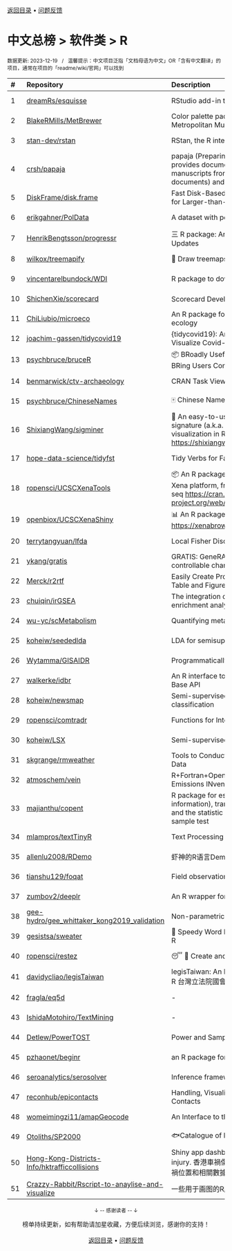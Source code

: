 <a href="https://gitee.com/GrowingGit/GitHub-Chinese-Top-Charts#github中文排行榜">返回目录</a> • <a href="/content/docs/feedback.md">问题反馈</a>

# 中文总榜 > 软件类 > R
<sub>数据更新: 2023-12-19&nbsp;&nbsp;&nbsp;/&nbsp;&nbsp;&nbsp;温馨提示：中文项目泛指「文档母语为中文」OR「含有中文翻译」的项目，通常在项目的「readme/wiki/官网」可以找到</sub>

|#|Repository|Description|Stars|Updated|
|:-|:-|:-|:-|:-|
|1|[dreamRs/esquisse](https://github.com/dreamRs/esquisse)|RStudio add-in to make plots interactively with ggplot2|1699|2023-11-24|
|2|[BlakeRMills/MetBrewer](https://github.com/BlakeRMills/MetBrewer)|Color palette package in R inspired by works at the Metropolitan Museum of Art in New York|990|2023-09-30|
|3|[stan-dev/rstan](https://github.com/stan-dev/rstan)|RStan, the R interface to Stan|977|2023-12-13|
|4|[crsh/papaja](https://github.com/crsh/papaja)|papaja (Preparing APA Journal Articles) is an R package that provides document formats to produce complete APA manuscripts from RMarkdown-files (PDF and Word documents) and helper functions that facil ...|611|2023-12-18|
|5|[DiskFrame/disk.frame](https://github.com/DiskFrame/disk.frame)|Fast Disk-Based Parallelized Data Manipulation Framework for Larger-than-RAM Data|590|2023-08-01|
|6|[erikgahner/PolData](https://github.com/erikgahner/PolData)|A dataset with political datasets|476|2023-12-16|
|7|[HenrikBengtsson/progressr](https://github.com/HenrikBengtsson/progressr)|三 R package: An Inclusive, Unifying API for Progress Updates|271|2023-12-12|
|8|[wilkox/treemapify](https://github.com/wilkox/treemapify)|🌳 Draw treemaps in ggplot2|206|2023-10-17|
|9|[vincentarelbundock/WDI](https://github.com/vincentarelbundock/WDI)|R package to download World Bank data|194|2023-11-23|
|10|[ShichenXie/scorecard](https://github.com/ShichenXie/scorecard)|Scorecard Development in R, 评分卡|157|2023-09-14|
|11|[ChiLiubio/microeco](https://github.com/ChiLiubio/microeco)|An R package for data analysis in microbial community ecology|150|2023-12-18|
|12|[joachim-gassen/tidycovid19](https://github.com/joachim-gassen/tidycovid19)|{tidycovid19}: An R Package to Download, Tidy and Visualize Covid-19 Related Data|143|2023-12-18|
|13|[psychbruce/bruceR](https://github.com/psychbruce/bruceR)|📦 BRoadly Useful Convenient and Efficient R functions that BRing Users Concise and Elegant R data analyses.|139|2023-10-01|
|14|[benmarwick/ctv-archaeology](https://github.com/benmarwick/ctv-archaeology)|CRAN Task View: Archaeological Science|135|2023-12-12|
|15|[psychbruce/ChineseNames](https://github.com/psychbruce/ChineseNames)|🀄 Chinese Name Database (1930-2008).|122|2023-09-27|
|16|[ShixiangWang/sigminer](https://github.com/ShixiangWang/sigminer)|🌲 An easy-to-use and scalable toolkit for genomic alteration signature (a.k.a. mutational signature) analysis and visualization in R https://shixiangwang.github.io/sigminer/reference/index.html|119|2023-12-12|
|17|[hope-data-science/tidyfst](https://github.com/hope-data-science/tidyfst)|Tidy Verbs for Fast Data Manipulation|93|2023-07-21|
|18|[ropensci/UCSCXenaTools](https://github.com/ropensci/UCSCXenaTools)|:package: An R package for accessing genomics data from UCSC Xena platform, from cancer multi-omics to single-cell RNA-seq https://cran.r-project.org/web/packages/UCSCXenaTools/|92|2023-08-21|
|19|[openbiox/UCSCXenaShiny](https://github.com/openbiox/UCSCXenaShiny)|📊 An R package for interactively exploring UCSC Xena https://xenabrowser.net/datapages/|79|2023-12-11|
|20|[terrytangyuan/lfda](https://github.com/terrytangyuan/lfda)|Local Fisher Discriminant Analysis in R|76|2023-07-07|
|21|[ykang/gratis](https://github.com/ykang/gratis)|GRATIS: GeneRAting TIme Series with diverse and controllable characteristics|74|2023-08-29|
|22|[Merck/r2rtf](https://github.com/Merck/r2rtf)|Easily Create Production-Ready Rich Text Format (RTF) Table and Figure|70|2023-10-26|
|23|[chuiqin/irGSEA](https://github.com/chuiqin/irGSEA)|The integration of single cell rank-based gene set enrichment analysis|64|2023-12-13|
|24|[wu-yc/scMetabolism](https://github.com/wu-yc/scMetabolism)|Quantifying metabolism activity at the single-cell resolution|63|2023-11-25|
|25|[koheiw/seededlda](https://github.com/koheiw/seededlda)|LDA for semisupervised topic modeling|63|2023-07-19|
|26|[Wytamma/GISAIDR](https://github.com/Wytamma/GISAIDR)|Programmatically interact with the GISAID database.|62|2023-12-15|
|27|[walkerke/idbr](https://github.com/walkerke/idbr)|An R interface to the US Census Bureau International Data Base API|56|2023-08-14|
|28|[koheiw/newsmap](https://github.com/koheiw/newsmap)|Semi-supervised algorithm for geographical document classification|54|2023-10-07|
|29|[ropensci/comtradr](https://github.com/ropensci/comtradr)|Functions for Interacting with the UN Comtrade API|53|2023-12-17|
|30|[koheiw/LSX](https://github.com/koheiw/LSX)|Semi-supervised algorithm for document scaling|52|2023-12-17|
|31|[skgrange/rmweather](https://github.com/skgrange/rmweather)|Tools to Conduct Meteorological Normalisation on Air Quality Data|43|2023-11-21|
|32|[atmoschem/vein](https://github.com/atmoschem/vein)| R+Fortran+OpenMP package to estimate Vehicular Emissions INventories VEIN. |41|2023-09-27|
|33|[majianthu/copent](https://github.com/majianthu/copent)|R package for estimating copula entropy (mutual information), transfer entropy (conditional independence), and the statistic for multivariate normality test and two-sample test|38|2023-08-05|
|34|[mlampros/textTinyR](https://github.com/mlampros/textTinyR)|Text Processing for Small or Big Data Files in R|37|2023-12-05|
|35|[allenlu2008/RDemo](https://github.com/allenlu2008/RDemo)|虾神的R语言Demo|34|2023-09-05|
|36|[tianshu129/foqat](https://github.com/tianshu129/foqat)|Field observation quick analysis toolkit|31|2023-10-01|
|37|[zumbov2/deeplr](https://github.com/zumbov2/deeplr)|An R wrapper for the DeepL Translator API|31|2023-11-03|
|38|[gee-hydro/gee_whittaker_kong2019_validation](https://github.com/gee-hydro/gee_whittaker_kong2019_validation)|Non-parametric weighted Whittaker smoothing|30|2023-09-17|
|39|[gesistsa/sweater](https://github.com/gesistsa/sweater)|👚 Speedy Word Embedding Association Test & Extras using R|26|2023-11-10|
|40|[ropensci/restez](https://github.com/ropensci/restez)|:sleeping: :open_file_folder: Create and Query a Local Copy of GenBank in R|24|2023-10-25|
|41|[davidycliao/legisTaiwan](https://github.com/davidycliao/legisTaiwan)|legisTaiwan: An Interface to Access Taiwan Legislative API in R 台灣立法院國會系統 API |21|2023-10-31|
|42|[fragla/eq5d](https://github.com/fragla/eq5d)|-|18|2023-11-21|
|43|[IshidaMotohiro/TextMining](https://github.com/IshidaMotohiro/TextMining)|-|18|2023-11-02|
|44|[Detlew/PowerTOST](https://github.com/Detlew/PowerTOST)|Power and Sample Size for (Bio)Equivalence Studies|17|2023-06-23|
|45|[pzhaonet/beginr](https://github.com/pzhaonet/beginr)|an R package for beginners|15|2023-07-09|
|46|[seroanalytics/serosolver](https://github.com/seroanalytics/serosolver)|Inference framework for serological data|14|2023-10-03|
|47|[reconhub/epicontacts](https://github.com/reconhub/epicontacts)|Handling, Visualisation and Analysis of Epidemiological Contacts|13|2023-10-26|
|48|[womeimingzi11/amapGeocode](https://github.com/womeimingzi11/amapGeocode)|An Interface to the AutoNavi Maps API Geocoding Services|11|2023-10-31|
|49|[Otoliths/SP2000](https://github.com/Otoliths/SP2000)|🐟Catalogue of Life toolkit for R|11|2023-11-29|
|50|[Hong-Kong-Districts-Info/hktrafficcollisions](https://github.com/Hong-Kong-Districts-Info/hktrafficcollisions)|Shiny app dashboard of HK traffic collisions that result in injury.   香港車禍傷亡資料庫：利用互動地圖和儀表版，將香港車禍位置和相關數據可視化。|6|2023-11-19|
|51|[Crazzy-Rabbit/Rscript-to-anaylise-and-visualize](https://github.com/Crazzy-Rabbit/Rscript-to-anaylise-and-visualize)|一些用于画图的R脚本|5|2023-10-12|

<div align="center">
    <p><sub>↓ -- 感谢读者 -- ↓</sub></p>
    榜单持续更新，如有帮助请加星收藏，方便后续浏览，感谢你的支持！
</div>

<br/>

<div align="center"><a href="https://gitee.com/GrowingGit/GitHub-Chinese-Top-Charts#github中文排行榜">返回目录</a> • <a href="/content/docs/feedback.md">问题反馈</a></div>
